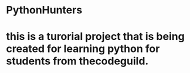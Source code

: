 # PythonHunters

# this is a turorial project that is being created for learning python for students from thecodeguild. 
